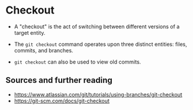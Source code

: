 # Checkout

* A "checkout" is the act of switching between different versions of a target entity.

* The ``git checkout`` command operates upon three distinct entities: files, commits, and branches.

* ``git checkout`` can also be used to view old commits.

## Sources and further reading

* https://www.atlassian.com/git/tutorials/using-branches/git-checkout
* https://git-scm.com/docs/git-checkout